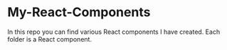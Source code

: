 # My-React-Components
In this repo you can find various React components I have created. Each folder is a React component.

